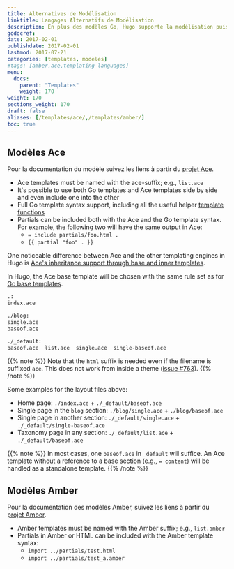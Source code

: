 ```yaml
---
title: Alternatives de Modélisation
linktitle: Langages Alternatifs de Modélisation
description: En plus des modèles Go, Hugo supporte la modélisation puissante d'Ace de @yosssi et la modélisation Amber de @eknkc.
godocref:
date: 2017-02-01
publishdate: 2017-02-01
lastmod: 2017-07-21
categories: [templates, modèles]
#tags: [amber,ace,templating languages]
menu:
  docs:
    parent: "Templates"
    weight: 170
weight: 170
sections_weight: 170
draft: false
aliases: [/templates/ace/,/templates/amber/]
toc: true
---
```


## Modèles Ace

Pour la documentation du modèle suivez les liens à partir du  [projet Ace](https://github.com/yosssi/ace).

* Ace templates must be named with the ace-suffix; e.g., `list.ace`
* It's possible to use both Go templates and Ace templates side by side and even include one into the other
* Full Go template syntax support, including all the useful helper [template functions][]
* Partials can be included both with the Ace and the Go template syntax. For example, the following two will have the same output in Ace:
    * `= include partials/foo.html .`
    * `{{ partial "foo" . }}`

One noticeable difference between Ace and the other templating engines in Hugo is [Ace's inheritance support through base and inner templates][aceinheritance].

In Hugo, the Ace base template will be chosen with the same rule set as for [Go base templates][].

```bash
.:
index.ace

./blog:
single.ace
baseof.ace

./_default:
baseof.ace  list.ace  single.ace  single-baseof.ace
```

{{% note %}}
Note that the `html` suffix is needed even if the filename is suffixed `ace`. This does not work from inside a theme ([issue #763](https://github.com/gohugoio/hugo/issues/763)).
{{% /note %}}

Some examples for the layout files above:

* Home page: `./index.ace` +  `./_default/baseof.ace`
* Single page in the `blog` section: `./blog/single.ace` +  `./blog/baseof.ace`
* Single page in another section: `./_default/single.ace` +  `./_default/single-baseof.ace`
* Taxonomy page in any section: `./_default/list.ace` +  `./_default/baseof.ace`

{{% note %}}
In most cases, one `baseof.ace` in `_default` will suffice. An Ace template without a reference to a base section (e.g., `= content`) will be handled as a standalone template.
{{% /note %}}

## Modèles Amber

Pour la documentation des modèles Amber, suivez les liens à partir du [projet Amber][].

* Amber templates must be named with the Amber suffix; e.g., `list.amber`
* Partials in Amber or HTML can be included with the Amber template syntax:
    * `import ../partials/test.html `
    * `import ../partials/test_a.amber `

[aceinheritance]: https://github.com/yosssi/ace/tree/master/examples/base_inner_template
[projet Amber]: https://github.com/eknkc/amber
[template functions]: /fonctions/
[Go templates]: /templates/introduction/
[Go base templates]: /templates/base/